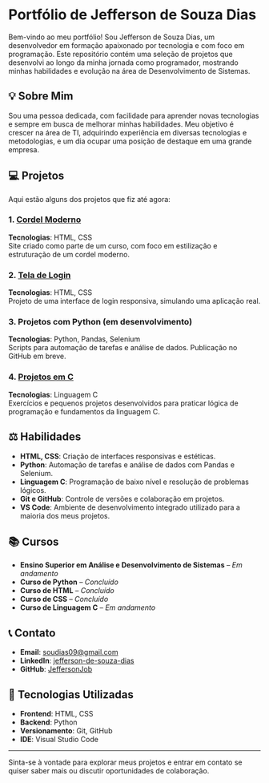 # Portfólio de Jefferson de Souza Dias

Bem-vindo ao meu portfólio! Sou Jefferson de Souza Dias, um desenvolvedor em formação apaixonado por tecnologia e com foco em programação. Este repositório contém uma seleção de projetos que desenvolvi ao longo da minha jornada como programador, mostrando minhas habilidades e evolução na área de Desenvolvimento de Sistemas.

## 💡 Sobre Mim

Sou uma pessoa dedicada, com facilidade para aprender novas tecnologias e sempre em busca de melhorar minhas habilidades. Meu objetivo é crescer na área de TI, adquirindo experiência em diversas tecnologias e metodologias, e um dia ocupar uma posição de destaque em uma grande empresa.

## 💻 Projetos

Aqui estão alguns dos projetos que fiz até agora:

### 1. [Cordel Moderno](https://jeffersonjob.github.io/cordel-moderno/)
**Tecnologias**: HTML, CSS  
Site criado como parte de um curso, com foco em estilização e estruturação de um cordel moderno.

### 2. [Tela de Login](https://jeffersonjob.github.io/projeto-login/)
**Tecnologias**: HTML, CSS  
Projeto de uma interface de login responsiva, simulando uma aplicação real.

### 3. Projetos com Python (em desenvolvimento)  
**Tecnologias**: Python, Pandas, Selenium  
Scripts para automação de tarefas e análise de dados. Publicação no GitHub em breve.

### 4. [Projetos em C](https://github.com/JeffersonJob/Dev_in_C)
**Tecnologias**: Linguagem C  
Exercícios e pequenos projetos desenvolvidos para praticar lógica de programação e fundamentos da linguagem C.

## ⚖️ Habilidades

- **HTML, CSS**: Criação de interfaces responsivas e estéticas.
- **Python**: Automação de tarefas e análise de dados com Pandas e Selenium.
- **Linguagem C**: Programação de baixo nível e resolução de problemas lógicos.
- **Git e GitHub**: Controle de versões e colaboração em projetos.
- **VS Code**: Ambiente de desenvolvimento integrado utilizado para a maioria dos meus projetos.

## 📚 Cursos

- **Ensino Superior em Análise e Desenvolvimento de Sistemas** – *Em andamento*
- **Curso de Python** – *Concluído*
- **Curso de HTML** – *Concluído*
- **Curso de CSS** – *Concluído*
- **Curso de Linguagem C** – *Em andamento*

## 📞 Contato

- **Email**: [soudias09@gmail.com](mailto:soudias09@gmail.com)
- **LinkedIn**: [jefferson-de-souza-dias](https://www.linkedin.com/in/jefferson-de-souza-dias-209078318)
- **GitHub**: [JeffersonJob](https://github.com/JeffersonJob)

## 🚀 Tecnologias Utilizadas

- **Frontend**: HTML, CSS
- **Backend**: Python
- **Versionamento**: Git, GitHub
- **IDE**: Visual Studio Code

---

Sinta-se à vontade para explorar meus projetos e entrar em contato se quiser saber mais ou discutir oportunidades de colaboração.
